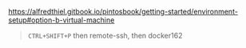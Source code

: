 https://alfredthiel.gitbook.io/pintosbook/getting-started/environment-setup#option-b-virtual-machine

> `CTRL+SHIFT+P` then remote-ssh, then docker162


